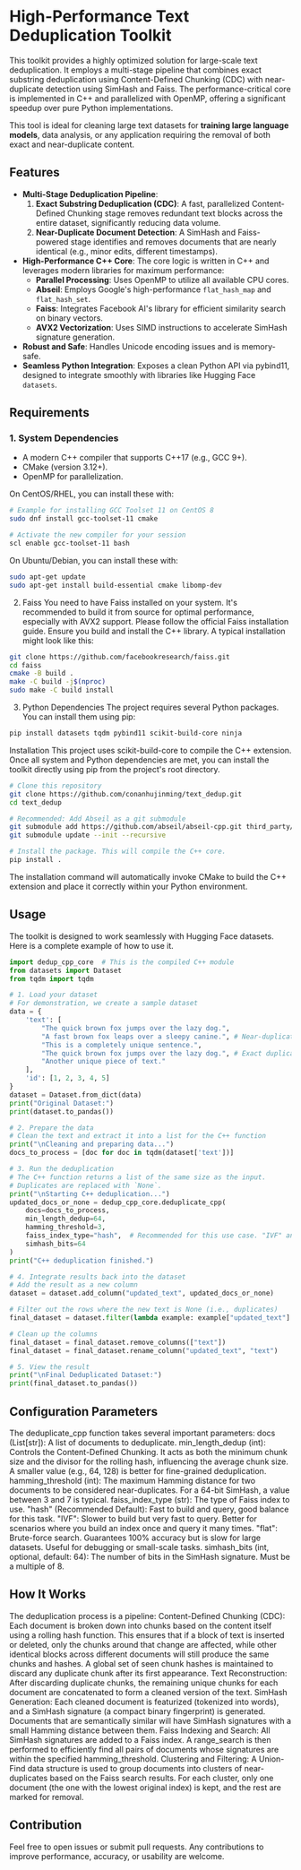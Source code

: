 # High-Performance Text Deduplication Toolkit

This toolkit provides a highly optimized solution for large-scale text deduplication. It employs a multi-stage pipeline that combines exact substring deduplication using Content-Defined Chunking (CDC) with near-duplicate detection using SimHash and Faiss. The performance-critical core is implemented in C++ and parallelized with OpenMP, offering a significant speedup over pure Python implementations.

This tool is ideal for cleaning large text datasets for **training large language models**, data analysis, or any application requiring the removal of both exact and near-duplicate content.

## Features

- **Multi-Stage Deduplication Pipeline**:
  1. **Exact Substring Deduplication (CDC)**: A fast, parallelized Content-Defined Chunking stage removes redundant text blocks across the entire dataset, significantly reducing data volume.
  2. **Near-Duplicate Document Detection**: A SimHash and Faiss-powered stage identifies and removes documents that are nearly identical (e.g., minor edits, different timestamps).
- **High-Performance C++ Core**: The core logic is written in C++ and leverages modern libraries for maximum performance:
  - **Parallel Processing**: Uses OpenMP to utilize all available CPU cores.
  - **Abseil**: Employs Google's high-performance `flat_hash_map` and `flat_hash_set`.
  - **Faiss**: Integrates Facebook AI's library for efficient similarity search on binary vectors.
  - **AVX2 Vectorization**: Uses SIMD instructions to accelerate SimHash signature generation.
- **Robust and Safe**: Handles Unicode encoding issues and is memory-safe.
- **Seamless Python Integration**: Exposes a clean Python API via pybind11, designed to integrate smoothly with libraries like Hugging Face `datasets`.

## Requirements

### 1. System Dependencies
- A modern C++ compiler that supports C++17 (e.g., GCC 9+).
- CMake (version 3.12+).
- OpenMP for parallelization.

On CentOS/RHEL, you can install these with:
```bash
# Example for installing GCC Toolset 11 on CentOS 8
sudo dnf install gcc-toolset-11 cmake

# Activate the new compiler for your session
scl enable gcc-toolset-11 bash
```
On Ubuntu/Debian, you can install these with:
```bash
sudo apt-get update
sudo apt-get install build-essential cmake libomp-dev
```
2. Faiss
You need to have Faiss installed on your system. It's recommended to build it from source for optimal performance, especially with AVX2 support.
Please follow the official Faiss installation guide. Ensure you build and install the C++ library. A typical installation might look like this:
```bash
git clone https://github.com/facebookresearch/faiss.git
cd faiss
cmake -B build .
make -C build -j$(nproc)
sudo make -C build install
```
3. Python Dependencies
The project requires several Python packages. You can install them using pip:
```bash
pip install datasets tqdm pybind11 scikit-build-core ninja
```
Installation
This project uses scikit-build-core to compile the C++ extension. Once all system and Python dependencies are met, you can install the toolkit directly using pip from the project's root directory.
```bash
# Clone this repository
git clone https://github.com/conanhujinming/text_dedup.git
cd text_dedup

# Recommended: Add Abseil as a git submodule
git submodule add https://github.com/abseil/abseil-cpp.git third_party/abseil-cpp
git submodule update --init --recursive

# Install the package. This will compile the C++ core.
pip install .
```
The installation command will automatically invoke CMake to build the C++ extension and place it correctly within your Python environment.
## Usage
The toolkit is designed to work seamlessly with Hugging Face datasets. Here is a complete example of how to use it.
```Python
import dedup_cpp_core  # This is the compiled C++ module
from datasets import Dataset
from tqdm import tqdm

# 1. Load your dataset
# For demonstration, we create a sample dataset
data = {
    'text': [
        "The quick brown fox jumps over the lazy dog.",
        "A fast brown fox leaps over a sleepy canine.", # Near-duplicate
        "This is a completely unique sentence.",
        "The quick brown fox jumps over the lazy dog.", # Exact duplicate
        "Another unique piece of text."
    ],
    'id': [1, 2, 3, 4, 5]
}
dataset = Dataset.from_dict(data)
print("Original Dataset:")
print(dataset.to_pandas())

# 2. Prepare the data
# Clean the text and extract it into a list for the C++ function
print("\nCleaning and preparing data...")
docs_to_process = [doc for doc in tqdm(dataset['text'])]

# 3. Run the deduplication
# The C++ function returns a list of the same size as the input.
# Duplicates are replaced with `None`.
print("\nStarting C++ deduplication...")
updated_docs_or_none = dedup_cpp_core.deduplicate_cpp(
    docs=docs_to_process,
    min_length_dedup=64,
    hamming_threshold=3,
    faiss_index_type="hash",  # Recommended for this use case. "IVF" and "flat" also available.
    simhash_bits=64
)
print("C++ deduplication finished.")

# 4. Integrate results back into the dataset
# Add the result as a new column
dataset = dataset.add_column("updated_text", updated_docs_or_none)

# Filter out the rows where the new text is None (i.e., duplicates)
final_dataset = dataset.filter(lambda example: example["updated_text"] is not None)

# Clean up the columns
final_dataset = final_dataset.remove_columns(["text"])
final_dataset = final_dataset.rename_column("updated_text", "text")

# 5. View the result
print("\nFinal Deduplicated Dataset:")
print(final_dataset.to_pandas())
```
## Configuration Parameters
The deduplicate_cpp function takes several important parameters:
docs (List[str]): A list of documents to deduplicate.
min_length_dedup (int): Controls the Content-Defined Chunking. It acts as both the minimum chunk size and the divisor for the rolling hash, influencing the average chunk size. A smaller value (e.g., 64, 128) is better for fine-grained deduplication.
hamming_threshold (int): The maximum Hamming distance for two documents to be considered near-duplicates. For a 64-bit SimHash, a value between 3 and 7 is typical.
faiss_index_type (str): The type of Faiss index to use.
"hash" (Recommended Default): Fast to build and query, good balance for this task.
"IVF": Slower to build but very fast to query. Better for scenarios where you build an index once and query it many times.
"flat": Brute-force search. Guarantees 100% accuracy but is slow for large datasets. Useful for debugging or small-scale tasks.
simhash_bits (int, optional, default: 64): The number of bits in the SimHash signature. Must be a multiple of 8.
## How It Works
The deduplication process is a pipeline:
Content-Defined Chunking (CDC): Each document is broken down into chunks based on the content itself using a rolling hash function. This ensures that if a block of text is inserted or deleted, only the chunks around that change are affected, while other identical blocks across different documents will still produce the same chunks and hashes. A global set of seen chunk hashes is maintained to discard any duplicate chunk after its first appearance.
Text Reconstruction: After discarding duplicate chunks, the remaining unique chunks for each document are concatenated to form a cleaned version of the text.
SimHash Generation: Each cleaned document is featurized (tokenized into words), and a SimHash signature (a compact binary fingerprint) is generated. Documents that are semantically similar will have SimHash signatures with a small Hamming distance between them.
Faiss Indexing and Search: All SimHash signatures are added to a Faiss index. A range_search is then performed to efficiently find all pairs of documents whose signatures are within the specified hamming_threshold.
Clustering and Filtering: A Union-Find data structure is used to group documents into clusters of near-duplicates based on the Faiss search results. For each cluster, only one document (the one with the lowest original index) is kept, and the rest are marked for removal.
## Contribution
Feel free to open issues or submit pull requests. Any contributions to improve performance, accuracy, or usability are welcome.